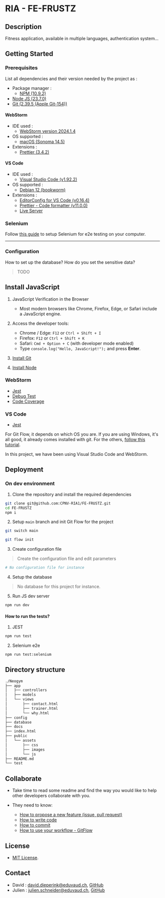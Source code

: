 # RIA - FE-FRUSTZ

## Description

Fitness application, available in multiple languages, authentication system...

## Getting Started

### Prerequisites

List all dependencies and their version needed by the project as :

-   Package manager :
    -   [NPM (10.9.2)](https://docs.npmjs.com/try-the-latest-stable-version-of-npm)
-   [Node JS (23.7.0)](https://nodejs.org/en/download)
-   [Git (2.39.5 (Apple Git-154))](https://git-scm.com/)

#### WebStorm

-   IDE used :
    -   [WebStorm version 2024.1.4](https://www.jetbrains.com/webstorm/)
-   OS supported :
    -   [macOS (Sonoma 14.5)](https://www.iclarified.com/91544/where-to-download-macos-sonoma)
-   Extensions :
    -   [Prettier (3.4.2)](https://prettier.io/docs/webstorm)

#### VS Code

-   IDE used :
    -   [Visual Studio Code (v1.92.2)](https://code.visualstudio.com/updates/v1_92)
-   OS supported :
    -   [Debian 12 (bookworm)](https://www.debian.org/releases/bullseye/debian-installer/index)
-   Extensions :
    -   [EditorConfig for VS Code (v0.16.4)](https://marketplace.visualstudio.com/items?itemName=EditorConfig.EditorConfig)
    -   [Prettier - Code formatter (v11.0.0)](https://marketplace.visualstudio.com/items?itemName=esbenp.prettier-vscode)
    -   [Live Server](https://marketplace.visualstudio.com/items?itemName=ritwickdey.LiveServer)

### Selenium

Follow [this guide](docs/selenium.md) to setup Selenium for e2e testing on your computer.

---

### Configuration

How to set up the database? How do you set the sensitive data?

> TODO

## Install JavaScript

1. JavaScript Verification in the Browser
    - Most modern browsers like Chrome, Firefox, Edge, or Safari include a JavaScript engine.
2. Access the developer tools:

    - Chrome / Edge: `F12` or `Ctrl + Shift + I`
    - Firefox: `F12` or `Ctrl + Shift + K`
    - Safari: `Cmd + Option + C` (with developer mode enabled)
    - Type `console.log("Hello, JavaScript!");` and press **Enter**.

3. [Install Git](https://git-scm.com/book/en/v2/Getting-Started-Installing-Git)
4. [Install Node](https://nodejs.org/fr/download)

### WebStorm

-   [Jest](https://www.jetbrains.com/help/webstorm/running-unit-tests-on-jest.html#ws_node_test_docker)
-   [Debug Test](https://www.jetbrains.com/help/webstorm/running-unit-tests-on-jest.html#ws_jest_debugging_tests)
-   [Code Coverage](https://www.jetbrains.com/help/webstorm/running-unit-tests-on-jest.html#ws_jest_code_coverage)

### VS Code

-   [Jest](https://marketplace.visualstudio.com/items?itemName=Orta.vscode-jest)

For Git Flow, it depends on which OS you are. If you are using Windows, it's all good, it already comes installed with git. For the others, [follow this tutorial](https://skoch.github.io/Git-Workflow/).

In this project, we have been using Visual Studio Code and WebStorm.

## Deployment

### On dev environment

1. Clone the repository and install the required dependencies

```bash
git clone git@github.com:CPNV-RIA1/FE-FRUSTZ.git
cd FE-FRUSTZ
npm i
```

2. Setup `main` branch and init Git Flow for the project

```bash
git switch main

git flow init
```

3. Create configuration file

> Create the configuration file and edit parameters

```bash
# No configuration file for instance
```

4. Setup the database

> No database for this project for instance.

5. Run JS dev server

```bash
npm run dev
```

#### How to run the tests?

1. JEST

```bash
npm run test
```

2. Selenium e2e

```bash
npm run test:selenium
```

## Directory structure

```bash
./Neogym
├── app
│   ├── controllers
│   ├── models
│   └── views
│       ├── contact.html
│       ├── trainer.html
│       └── why.html
├── config
├── database
├── docs
├── index.html
├── public
│   └── assets
│       ├── css
│       ├── images
│       └── js
├── README.md
└── test
```

## Collaborate

-   Take time to read some readme and find the way you would like to help other developers collaborate with you.

-   They need to know:
    -   [How to propose a new feature (issue, pull request)](https://github.com/CPNV-RIA1/FE-FRUSTZ/issues/new)
    -   [How to write code](https://ecma-international.org/)
    -   [How to commit](https://www.conventionalcommits.org/en/v1.0.0/)
    -   [How to use your workflow - GitFlow](https://nvie.com/posts/a-successful-git-branching-model/)

## License

-   [MIT License](LICENSE).

## Contact

-   David : <david.dieperink@eduvaud.ch>, [GitHub](https://github.com/dieperid)
-   Julien : <julien.schneider@eduvaud.ch>, [GitHub](https://github.com/T5uy0)
